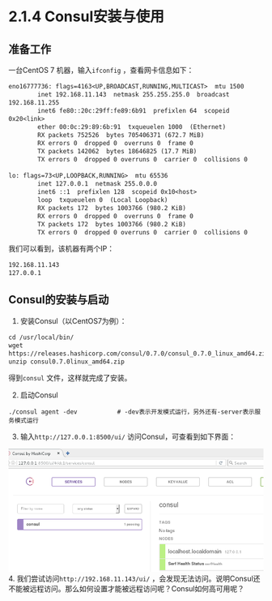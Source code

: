 # 2.1.4 Consul安装与使用





## 准备工作

一台CentOS 7 机器，输入`ifconfig` ，查看网卡信息如下：

```
eno16777736: flags=4163<UP,BROADCAST,RUNNING,MULTICAST>  mtu 1500
        inet 192.168.11.143  netmask 255.255.255.0  broadcast 192.168.11.255
        inet6 fe80::20c:29ff:fe89:6b91  prefixlen 64  scopeid 0x20<link>
        ether 00:0c:29:89:6b:91  txqueuelen 1000  (Ethernet)
        RX packets 752526  bytes 705406371 (672.7 MiB)
        RX errors 0  dropped 0  overruns 0  frame 0
        TX packets 142062  bytes 18646825 (17.7 MiB)
        TX errors 0  dropped 0 overruns 0  carrier 0  collisions 0

lo: flags=73<UP,LOOPBACK,RUNNING>  mtu 65536
        inet 127.0.0.1  netmask 255.0.0.0
        inet6 ::1  prefixlen 128  scopeid 0x10<host>
        loop  txqueuelen 0  (Local Loopback)
        RX packets 172  bytes 1003766 (980.2 KiB)
        RX errors 0  dropped 0  overruns 0  frame 0
        TX packets 172  bytes 1003766 (980.2 KiB)
        TX errors 0  dropped 0 overruns 0  carrier 0  collisions 0
```

我们可以看到，该机器有两个IP：

```
192.168.11.143
127.0.0.1
```





## Consul的安装与启动

1. 安装Consul（以CentOS7为例）：

```shell
cd /usr/local/bin/
wget https://releases.hashicorp.com/consul/0.7.0/consul_0.7.0_linux_amd64.zip
unzip consul0.7.0linux_amd64.zip
```
得到`consul` 文件，这样就完成了安装。

2. 启动Consul

```shell
./consul agent -dev           # -dev表示开发模式运行，另外还有-server表示服务模式运行
```
3. 输入`http://127.0.0.1:8500/ui/` 访问Consul，可查看到如下界面：

![Consul](images/consul-1.png)4. 我们尝试访问`http://192.168.11.143/ui/` ，会发现无法访问。说明Consul还不能被远程访问。那么如何设置才能被远程访问呢？Consul如何高可用呢？


